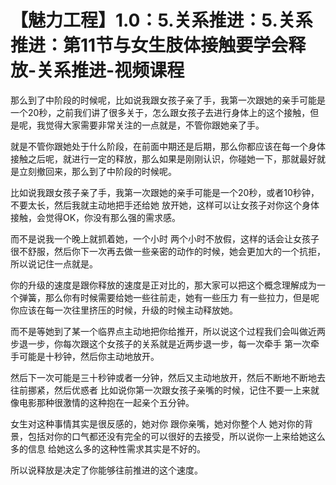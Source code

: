 # 【魅力工程】1.0：5.关系推进：5.关系推进：第11节与女生肢体接触要学会释放-关系推进-视频课程

那么到了中阶段的时候呢，比如说我跟女孩子亲了手，我第一次跟她的亲手可能是一个20秒，之前我们讲了很多关于，怎么跟女孩子去进行身体上的这个接触，但是呢，我觉得大家需要非常关注的一点就是，不管你跟她亲了手。

就是不管你跟她处于什么阶段，在前面中期还是后期，那么你都应该在每一个身体接触之后呢，就进行一定的释放，那么如果是刚刚认识，你碰她一下，那就最好就是立刻撤回来，那么到了中阶段的时候呢。

比如说我跟女孩子亲了手，我第一次跟她的亲手可能是一个20秒，或者10秒钟，不要太长，然后我就主动地把手还给她 放开她，这样可以让女孩子对你这个身体接触，会觉得OK，你没有那么强的需求感。

而不是说我一个晚上就抓着她，一个小时 两个小时不放假，这样的话会让女孩子很不舒服，然后你下一次再去做一些亲密的动作的时候，她会更加大的一个抗拒，所以说记住一点就是。

你的升级的速度是跟你释放的速度是正对比的，那大家可以把这个概念理解成为一个弹簧，那么你有时候需要给她一些往前走，她有一些压力 有一些拉力，但是呢 你应该在每一次往里挤压的时候，升级的时候主动释放她。

而不是等她到了某一个临界点主动地把你给推开，所以说这个过程我们会叫做近两步退一步，你每次跟这个女孩子的关系就是近两步退一步，每一次牵手 第一次牵手可能是十秒钟，然后你主动地放开。

然后下一次可能是三十秒钟或者一分钟，然后又主动地放开，然后不断地不断地去往前挪紧，然后优惑者 比如说你第一次跟女孩子亲嘴的时候，记住不要一上来就像电影那种很激情的这种抱在一起亲个五分钟。

女生对这种事情其实是很反感的，她对你 跟你亲嘴，她对你整个人 她对你的背景，包括对你的口气都还没有完全的可以很好的去接受，所以说你一上来给她这么多的信息 给她这么多的这种性需求其实是不好的。

所以说释放是决定了你能够往前推进的这个速度。